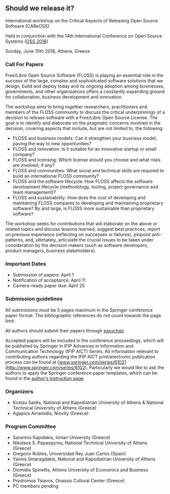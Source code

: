 ## Should we release it?

International workshop on the Critical Aspects of Releasing Open Source Software (CAReOSS)

Held in conjunction with the 14th International Conference on Open Source Systems ([OSS 2018](http://www.oss2018.org))

Sunday, June 10th 2018, Athens, Greece

### Call For Papers

Free/Libre Open Source Software (FLOSS) is playing an essential role
in the success of the large, complex and sophisticated
software solutions that we design, build and deploy today and its ongoing adoption among
businesses, governments, and other organizations offers a constantly expanding
ground for collaboration, business development and innovation. 

The workshop aims to bring together researchers, practitioners and members of the FLOSS
community to discuss the critical underpinnings of a decision to release software with a Free/Libre
Open Source License. The goal is to identify and elaborate on the pragmatic
concerns involved in the decision, covering aspects that include, but are not
limited to, the following:

* FLOSS and business models: Can it strengthen your business model, paving
 the way to new opportunities? 
* FLOSS and innovation: Is it suitable for an innovative startup or small
 company?
* FLOSS and licensing: Which license should you choose and what risks are
 involved, if any?
* FLOSS and communities: What social and technical skills are required to
 build an international FLOSS community?
* FLOSS and the software lifecycle: How FLOSS affects the software
development lifecycle (methodology, tooling, project governance and team management)? 
* FLOSS and sustainability: How does the cost of developing and maintaining FLOSS
 compares to developing and maintaining proprietary software? By and large, is
 FLOSS more sustainable than proprietary software?

The workshop seeks for contributions that will elaborate on the above or
related topics and discuss lessons learned, suggest best practices, report on
previous experience (reflecting on successes or failures), pinpoint anti-patterns,
and, ultimately, articulate the crucial issues to be taken under consideration by the
decision makers (such as software developers, product managers, business
stakeholders).

### Important Dates

* Submission of papers: April 1
* Notification of acceptance: April 11
* Camera-ready paper due: April 25

### Submission guidelines 

All submissions must be 5 pages maximum in the Springer conference paper
format. The bibliographic references do not count towards the page limit. 

All authors should submit their papers through [easychair](https://easychair.org/conferences/?conf=oss2018).

Accepted papers will be included in the conference proceedings, which will be published by Springer in IFIP Advances in Information and Communication Technology (IFIP AICT) Series. 
All information relevant to contributing authors regarding the IFIP AICT print/electronic publication process can be found at [www.springer.com/series/6102](http://www.springer.com/series/6102). Particularly we would like to ask the authors to apply the Springer conference paper templates, which can be found in the [author’s instruction page](https://goo.gl/r83B1W).

### Organizers

* Kostas Saidis, National and Kapodistrian University of Athens & National
Technical University of Athens (Greece)
* Agapios Avramidis, Niovity (Greece)

### Program Committee 

* Sarantos Kapidakis, Ionian University (Greece)
* Nikolaos S. Papaspyrou, National Technical University of Athens (Greece)
* Gregorio Robles, Universidad Rey Juan Carlos (Spain)
* Yannis Smaragdakis, National and Kapodistrian University of Athens (Greece)
* Diomidis Spinellis, Athens University of Economics and Business (Greece)
* Prodromos Tsiavos, Onassis Cultural Center (Greece)
* PC members pending
